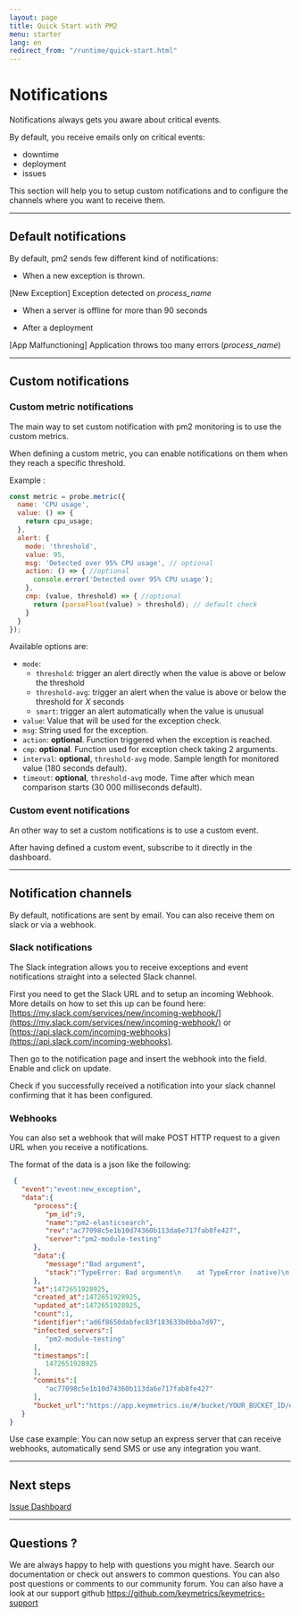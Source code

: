 ```yaml
---
layout: page
title: Quick Start with PM2
menu: starter
lang: en
redirect_from: "/runtime/quick-start.html"
---
```


# Notifications

Notifications always gets you aware about critical events.

By default, you receive emails only on critical events:
- downtime
- deployment
- issues

This section will help you to setup custom notifications and to configure the channels where you want to receive them.

---

## Default notifications

By default, pm2 sends few different kind of notifications:

- When a new exception is thrown.

[New Exception] Exception detected on *process_name*

- When a server is offline for more than 90 seconds

- After a deployment

[App Malfunctioning] Application throws too many errors (*process_name*)

---

## Custom notifications

### Custom metric notifications

The main way to set custom notification with pm2 monitoring is to use the custom metrics.

When defining a custom metric, you can enable notifications on them when they reach a specific threshold.

Example :

```javascript
const metric = probe.metric({
  name: 'CPU usage',
  value: () => {
    return cpu_usage;
  },
  alert: {
    mode: 'threshold',
    value: 95,
    msg: 'Detected over 95% CPU usage', // optional
    action: () => { //optional
      console.error('Detected over 95% CPU usage');
    },
    cmp: (value, threshold) => { //optional
      return (parseFloat(value) > threshold); // default check
    }
  }
});
```

Available options are:

- `mode`:
  - `threshold`: trigger an alert directly when the value is above or below the threshold
  - `threshold-avg`: trigger an alert when the value is above or below the threshold for *X* seconds
  - `smart`: trigger an alert automatically when the value is unusual
- `value`: Value that will be used for the exception check.
- `msg`: String used for the exception.
- `action`:  **optional**. Function triggered when the exception is reached.
- `cmp`: **optional**. Function used for exception check taking 2 arguments.
- `interval`: **optional**, `threshold-avg` mode. Sample length for monitored value (180 seconds default).
- `timeout`: **optional**, `threshold-avg` mode. Time after which mean comparison starts (30 000 milliseconds default).

### Custom event notifications

An other way to set a custom notifications is to use a custom event.

After having defined a custom event, subscribe to it directly in the dashboard.

---

## Notification channels

By default, notifications are sent by email. You can also receive them on slack or via a webhook.

### Slack notifications

The Slack integration allows you to receive exceptions and event notifications straight into a selected Slack channel.

First you need to get the Slack URL and to setup an incoming Webhook. More details on how to set this up can be found here: [https://my.slack.com/services/new/incoming-webhook/](https://my.slack.com/services/new/incoming-webhook/) or [https://api.slack.com/incoming-webhooks](https://api.slack.com/incoming-webhooks).

Then go to the notification page and insert the webhook into the field. Enable and click on update.

Check if you successfully received a notification into your slack channel confirming that it has been configured.

### Webhooks

You can also set a webhook that will make POST HTTP request to a given URL when you receive a notifications.

The format of the data is a json like the following:

```json
 {
   "event":"event:new_exception",
   "data":{
      "process":{
         "pm_id":9,
         "name":"pm2-elasticsearch",
         "rev":"ac77098c5e1b10d74360b113da6e717fab8fe427",
         "server":"pm2-module-testing"
      },
      "data":{
         "message":"Bad argument",
         "stack":"TypeError: Bad argument\n    at TypeError (native)\n    at ChildProcess.spawn (internal/child_process.js:274:26)\n    at exports.spawn (child_process.js:362:9)\n    at Object.exports.execFile (child_process.js:151:15)\n    at exports.exec (child_process.js:111:18)\n    at /home/node/pm2-elasticsearch/lib/actions.js:25:5\n    at process.<anonymous> (/home/node/pm2-elasticsearch/node_modules/pmx/lib/actions.js:64:14)\n    at emitTwo (events.js:92:20)\n    at process.emit (events.js:172:7)\n    at handleMessage (internal/child_process.js:695:10)"
      },
      "at":1472651928925,
      "created_at":1472651928925,
      "updated_at":1472651928925,
      "count":1,
      "identifier":"ad6f8650dabfec83f183633b0bba7d97",
      "infected_servers":[
         "pm2-module-testing"
      ],
      "timestamps":[
         1472651928925
      ],
      "commits":[
         "ac77098c5e1b10d74360b113da6e717fab8fe427"
      ],
      "bucket_url":"https://app.keymetrics.io/#/bucket/YOUR_BUCKET_ID/exceptions"
   }
}
```
 
Use case example: You can now setup an express server that can receive webhooks, automatically send SMS or use any integration you want.

---

## Next steps

[Issue Dashboard](monitoring/guide/issue-dashboard.md)

---

## Questions ?

We are always happy to help with questions you might have. Search our documentation or check out answers to common questions. You can also post questions or comments to our community forum. You can also have a look at our support github https://github.com/keymetrics/keymetrics-support